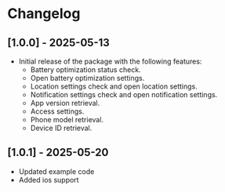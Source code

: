 # Changelog

## [1.0.0] - 2025-05-13
- Initial release of the package with the following features:
    - Battery optimization status check.
    - Open battery optimization settings.
    - Location settings check and open location settings.
    - Notification settings check and open notification settings.
    - App version retrieval.
    - Access settings.
    - Phone model retrieval.
    - Device ID retrieval.

## [1.0.1] - 2025-05-20
- Updated example code
- Added ios support

